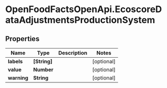 # OpenFoodFactsOpenApi.EcoscoreDataAdjustmentsProductionSystem

## Properties

Name | Type | Description | Notes
------------ | ------------- | ------------- | -------------
**labels** | **[String]** |  | [optional] 
**value** | **Number** |  | [optional] 
**warning** | **String** |  | [optional] 


